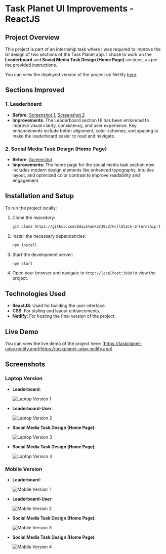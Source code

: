 # Task Planet UI Improvements - ReactJS

## Project Overview
This project is part of an internship task where I was required to improve the UI design of two sections of the Task Planet app. I chose to work on the **Leaderboard** and **Social Media Task Design (Home Page)** sections, as per the provided instructions.

You can view the deployed version of the project on Netlify [here]([#netlify-link](https://taskplanet-uday.netlify.app)).

## Sections Improved

### 1. Leaderboard
- **Before**: [Screenshot 1](https://prnt.sc/8kuDJzjjz7Dh), [Screenshot 2](https://prnt.sc/xGJozhEaR-Ht)
- **Improvements**: The Leaderboard section UI has been enhanced to improve visual clarity, consistency, and user experience. Key enhancements include better alignment, color schemes, and spacing to make the leaderboard easier to read and navigate.

### 2. Social Media Task Design (Home Page)
- **Before**: [Screenshot](https://prnt.sc/tnY_iT85a7Qf)
- **Improvements**: The home page for the social media task section now includes modern design elements like enhanced typography, intuitive layout, and optimized color contrast to improve readability and engagement.

## Installation and Setup

To run the project locally:

1. Clone the repository:
    ```bash
    git clone https://github.com/UdayShankar3953/FullStack-Internship-Task.git
    ```
2. Install the necessary dependencies:
    ```bash
    npm install
    ```
3. Start the development server:
    ```bash
    npm start
    ```
4. Open your browser and navigate to `http://localhost:3000` to view the project.

## Technologies Used

- **ReactJS**: Used for building the user interface.
- **CSS**: For styling and layout enhancements.
- **Netlify**: For hosting the final version of the project.

## Live Demo

You can view the live demo of the project here: [https://taskplanet-uday.netlify.app](https://taskplanet-uday.netlify.app)

## Screenshots

### Laptop Version
- **Leaderboard**:
  
  ![Laptop Version 1](img/m-3.png)

- **Leaderboard-User**:
  
  ![Laptop Version 2](img/m-4.png)

- **Social Media Task Design (Home Page)**:
  
  ![Laptop Version 3](img/m-1.png)

- **Social Media Task Design (Home Page)**:
  
  ![Laptop Version 4](img/m-2.png)

### Mobile Version
- **Leaderboard**:
  
  ![Mobile Version 1](img/L-3.png)

- **Leaderboard-User**:
  
  ![Mobile Version 2](img/L-4.png)

- **Social Media Task Design (Home Page)**:
  
  ![Mobile Version 3](img/L-1.png)

- **Social Media Task Design (Home Page)**:
  
  ![Mobile Version 4](img/L-2.png)

